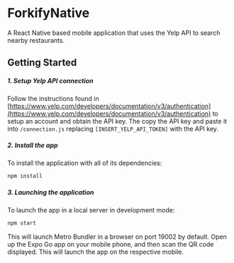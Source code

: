 # ForkifyNative
A React Native based mobile application that uses the Yelp API to search nearby restaurants. 

## Getting Started

##### 1. Setup Yelp API connection
Follow the instructions found in [https://www.yelp.com/developers/documentation/v3/authentication](https://www.yelp.com/developers/documentation/v3/authentication) to setup an account and obtain the API key. The copy the API key and paste it into `/connection.js` replacing `[INSERT_YELP_API_TOKEN]` with the API key.

##### 2. Install the app
To install the application with all of its dependencies:
```sh
npm install
```

##### 3. Launching the application
To launch the app in a local server in development mode:
```sh
npm start
```
This will launch Metro Bundler in a browser on port 19002 by default. Open up the Expo Go app on your mobile phone, and then scan the QR code displayed. This will launch the app on the respective mobile.